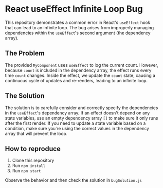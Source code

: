 # React useEffect Infinite Loop Bug

This repository demonstrates a common error in React's `useEffect` hook that can lead to an infinite loop.  The bug arises from improperly managing dependencies within the `useEffect`'s second argument (the dependency array).

## The Problem

The provided `MyComponent` uses `useEffect` to log the current count. However, because `count` is included in the dependency array, the effect runs every time `count` changes. Inside the effect, we update the `count` state, causing a continuous cycle of updates and re-renders, leading to an infinite loop.

## The Solution

The solution is to carefully consider and correctly specify the dependencies in the `useEffect`'s dependency array.  If an effect doesn't depend on any state variables, use an empty dependency array `[]` to make sure it only runs after the first render.  If you need to update a state variable based on a condition, make sure you're using the correct values in the dependency array that will prevent the loop.

## How to reproduce

1. Clone this repository
2. Run `npm install`
3. Run `npm start`

Observe the behavior and then check the solution in `bugSolution.js`